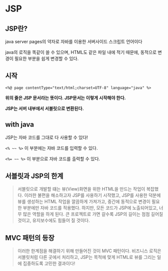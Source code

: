 # JSP
## JSP란?
java server pages의 약자로 자바를 이용한 서버사이드 스크립트 언어이다

java의 로직을 똑같이 쓸 수 있으며, HTML도 같은 파일 내에 적기 때문에, 동적으로 변경이 필요한 부분을 쉽게 변경할 수 있다.
## 시작
```<%@ page contentType="text/html;charset=UTF-8" language="java" %>```

__위의 줄은 JSP 문서라는 뜻이다. JSP문서는 이렇게 시작해야 한다.__

__JSP는 서버 내부에서 서블릿으로 변환된다.__

## with java
JSP는 자바 코드를 그대로 다 사용할 수 있다!

`<% ~~ %>` 이 부분에는 자바 코드를 입력할 수 있다.

`<%= ~~ %>` 이 부분으로 자바 코드를 출력할 수 있다.

## 서블릿과 JSP의 한계

> 서블릿으로 개발할 떄는 뷰(View)화면을 위한 HTML을 만드는 작업이 복잡했다. 이러한 불편을 해소하고자 JSP를 사용하기 시작했고,
> JSP를 사용한 덕분에 뷰를 생성하는 HTML 작업을 깔끔하게 가져가고, 중간에 동적으로 변경이 필요한 부분에만 자바 코드를 적용했다.
> 하지만, 모든 코드가 JSP에 노출되어있고, 너무 많은 역할을 하게 된다. 큰 프로젝트로 가면 갈수록 JSP의 길이는 점점 길어질 것이고, 유지보수에도 힘들어 질 것이다.

## MVC 패턴의 등장
> 이러한 한계점을 해결하기 위해 만들어진 것이 MVC 패턴이다. 비즈니스 로직은 서블릿처럼 다른 곳에서 처리하고, JSP는 목적에 맞게 HTML로 뷰를 그리는 일에 집중하도록 고민한 결과이다!
